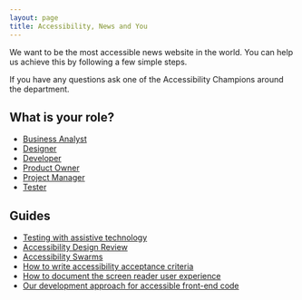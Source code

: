 ```yaml
---
layout: page
title: Accessibility, News and You
---
```

We want to be the most accessible news website in the world. You can help us achieve this by following a few simple steps. 

If you have any questions ask one of the Accessibility Champions around the department.

## What is your role?

- [Business Analyst](accessibility-news-and-business-analysts)
- [Designer](accessibility-news-and-designers)
- [Developer](accessibility-news-and-developers)
- [Product Owner](accessibility-news-and-product-owners)
- [Project Manager](accessibility-news-and-project-managers)
- [Tester](accessibility-news-and-testers)

## Guides

- [Testing with assistive technology](/accessibility-news-and-you/assistive-technology/testing.html)
- [Accessibility Design Review](/accessibility-news-and-you/guides/accessibility-design-review.html)
- [Accessibility Swarms](/accessibility-news-and-you/guides/accessibility-swarms.html)
- [How to write accessibility acceptance criteria](/accessibility-news-and-you/guides/accessibility-acceptance-criteria.html)
- [How to document the screen reader user experience](/accessibility-news-and-you/guides/screen-reader-ux.html)
- [Our development approach for accessible front-end code](/accessibility-news-and-you/guides/development-approach-for-accessible-front-end-code.html)
